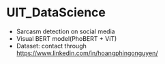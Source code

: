 # UIT_DataScience
- Sarcasm detection on social media
- Visual BERT model(PhoBERT + ViT)
- Dataset: contact through https://www.linkedin.com/in/hoangphingonguyen/
